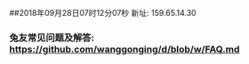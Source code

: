 ##2018年09月28日07时12分07秒 新址: 159.65.14.30
### 兔友常见问题及解答: https://github.com/wanggonging/d/blob/w/FAQ.md
